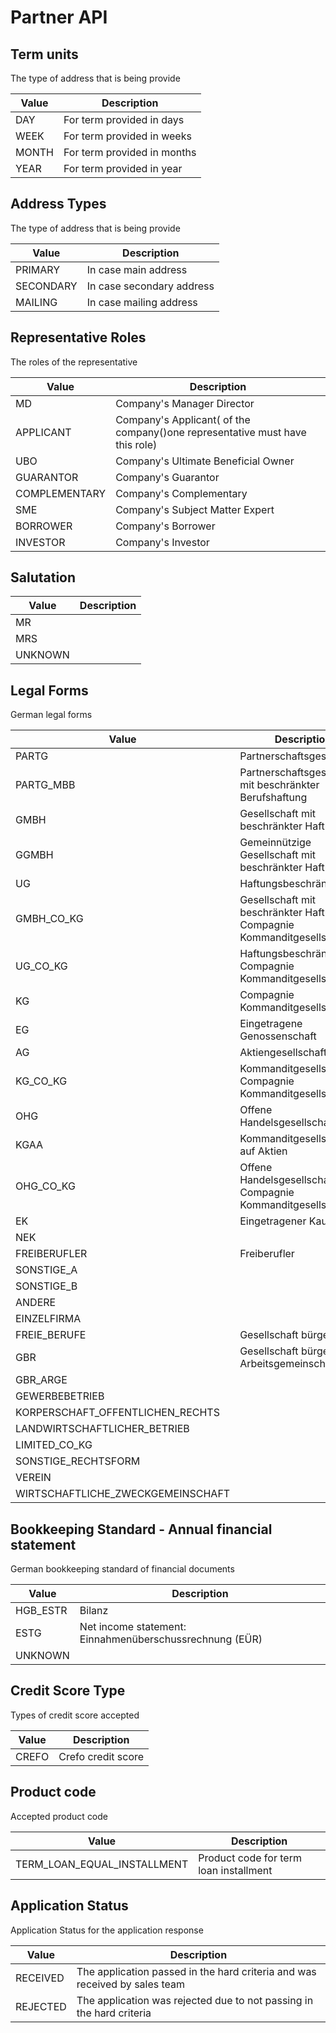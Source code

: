 # Partner API

## <a name="tb-term-units"></a>  Term units
The type of address that is being provide

| Value | Description                   |
|-------|-------------------------------|
| DAY   | For term provided in days     |
| WEEK  | For term provided in weeks    |
| MONTH | For term provided in months   |
| YEAR  | For term provided in year     |


## <a name="tb-address-type"></a>  Address Types
The type of address that is being provide

| Value     | Description               |
|-----------|---------------------------|
| PRIMARY   | In case main address      |
| SECONDARY | In case secondary address |
| MAILING   | In case mailing address   |

## <a name="tb-roles"></a>  Representative Roles
The roles of the representative

| Value               | Description                                                                      |
|---------------------|----------------------------------------------------------------------------------|
| MD                  | Company's Manager Director                                                       |
| APPLICANT           | Company's Applicant( of the company()one representative must have this role)     |
| UBO                 | Company's Ultimate Beneficial Owner                                              |
| GUARANTOR           | Company's Guarantor                                                              |
| COMPLEMENTARY       | Company's Complementary                                                          |
| SME                 | Company's  Subject Matter Expert                                                 |
| BORROWER            | Company's Borrower                                                               |
| INVESTOR            | Company's Investor                                                               |


## <a name="tb-salutation"></a> Salutation

| Value   | Description |
|---------|-------------|
| MR      |             |
| MRS     |             |
| UNKNOWN |             |


## <a name="tb-legal-form"></a>  Legal Forms

German legal forms

| Value                                 | Description                                                                                    |
|---------------------------------------|------------------------------------------------------------------------------------------------|
| PARTG                                 | Partnerschaftsgesellschaft                                                                     | 
| PARTG_MBB                             | Partnerschaftsgesellschaft mit beschränkter Berufshaftung                                      | 
| GMBH                                  | Gesellschaft mit beschränkter Haftung                                                          | 
| GGMBH                                 | Gemeinnützige Gesellschaft mit beschränkter Haftung                                            | 
| UG                                    | Haftungsbeschränkt                                                                             | 
| GMBH_CO_KG                            | Gesellschaft mit beschränkter Haftung & Compagnie Kommanditgesellschaft                        | 
| UG_CO_KG                              | Haftungsbeschränkt & Compagnie Kommanditgesellschaft                                           | 
| KG                                    | Compagnie Kommanditgesellschaft                                                                | 
| EG                                    | Eingetragene Genossenschaft                                                                    | 
| AG                                    | Aktiengesellschaft                                                                             | 
| KG_CO_KG                              | Kommanditgesellschaft & Compagnie Kommanditgesellschaft                                        | 
| OHG                                   | Offene Handelsgesellschaft                                                                     | 
| KGAA                                  | Kommanditgesellschaft auf Aktien                                                               | 
| OHG_CO_KG                             | Offene Handelsgesellschaft & Compagnie Kommanditgesellschaft                                   | 
| EK                                    | Eingetragener Kaufmann                                                                         | 
| NEK                                   |                                                                                                | 
| FREIBERUFLER                          | Freiberufler                                                                                   | 
| SONSTIGE_A                            |                                                                                                | 
| SONSTIGE_B                            |                                                                                                | 
| ANDERE                                |                                                                                                | 
| EINZELFIRMA                           |                                                                                                | 
| FREIE_BERUFE                          | Gesellschaft bürgerlichen                                                                      | 
| GBR                                   | Gesellschaft bürgerlichen Arbeitsgemeinschaft                                                  |
| GBR_ARGE                              |                                                                                                | 
| GEWERBEBETRIEB                        |                                                                                                | 
| KORPERSCHAFT_OFFENTLICHEN_RECHTS      |                                                                                                | 
| LANDWIRTSCHAFTLICHER_BETRIEB          |                                                                                                | 
| LIMITED_CO_KG                         |                                                                                                | 
| SONSTIGE_RECHTSFORM                   |                                                                                                | 
| VEREIN                                |                                                                                                | 
| WIRTSCHAFTLICHE_ZWECKGEMEINSCHAFT     |                                                                                                | 

## <a name="tb-bookkeeping"></a>  Bookkeeping Standard - Annual financial statement
German bookkeeping standard of financial documents

| Value      | Description                                             |
|------------|---------------------------------------------------------|
| HGB_ESTR   | Bilanz                                                  |
| ESTG       | Net income statement: Einnahmenüberschussrechnung (EÜR) |
| UNKNOWN    |                                                         |

## <a name="tb-credit-score-type"></a>  Credit Score Type
Types of credit score accepted

| Value      | Description           |
|------------|-----------------------|
| CREFO      | Crefo credit score    |

## <a name="tb-product-code"></a> Product code
Accepted product code

| Value                         | Description                              |
|-------------------------------|------------------------------------------|
| TERM_LOAN_EQUAL_INSTALLMENT   | Product code for term loan installment   |

## <a name="tb-status"></a> Application Status
Application Status for the application response

| Value    | Description                                                                |
|----------|----------------------------------------------------------------------------|
| RECEIVED | The application passed in the hard criteria and was received by sales team |
| REJECTED | The application was rejected due to not passing in the hard criteria       |
